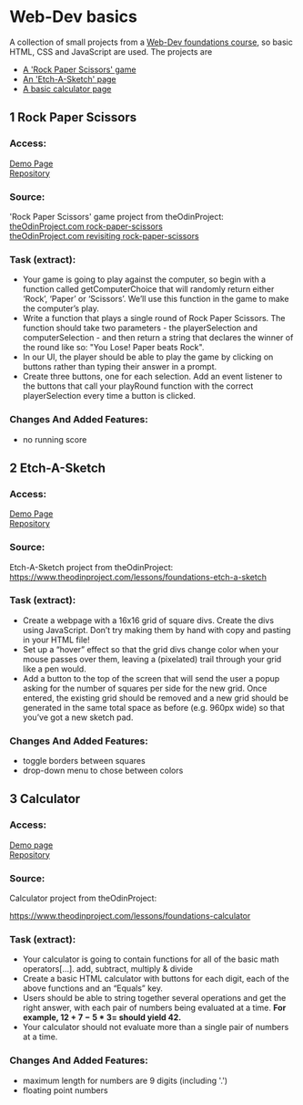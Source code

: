 # Web-Dev basics
A collection of small projects from a [Web-Dev foundations course](https://www.theodinproject.com/paths/foundations/courses/foundations), so basic HTML, CSS and JavaScript are used.
The projects are 
- [A 'Rock Paper Scissors' game](#1-rock-paper-scissors)
- [An 'Etch-A-Sketch' page](#2-etch-a-sketch)
- [A basic calculator page](#3-calculator)

## 1 Rock Paper Scissors
### Access:
[Demo Page](https://julianeichen.github.io/RPS/)<br>
[Repository](https://github.com/JulianEichen/RPS)

### Source:
'Rock Paper Scissors' game project from theOdinProject: <br>
[theOdinProject.com rock-paper-scissors](https://www.theodinproject.com/lessons/foundations-rock-paper-scissors)<br>
[theOdinProject.com revisiting rock-paper-scissors](https://www.theodinproject.com/lessons/foundations-revisiting-rock-paper-scissors)

### Task (extract):

- Your game is going to play against the computer, so begin with a function called getComputerChoice that will randomly return either ‘Rock’, ‘Paper’ or ‘Scissors’. We’ll use this function in the game to make the computer’s play. 
- Write a function that plays a single round of Rock Paper Scissors. The function should take two parameters - the playerSelection and computerSelection - and then return a string that declares the winner of the round like so: "You Lose! Paper beats Rock".
- In our UI, the player should be able to play the game by clicking on buttons rather than typing their answer in a prompt. 
- Create three buttons, one for each selection. Add an event listener to the buttons that call your playRound function with the correct playerSelection every time a button is clicked.

### Changes And Added Features:
- no running score


## 2 Etch-A-Sketch
### Access:
[Demo Page](https://julianeichen.github.io/et-a-sk/)<br>
[Repository](https://github.com/JulianEichen/et-a-sk/)

### Source:
Etch-A-Sketch project from theOdinProject: <br>
https://www.theodinproject.com/lessons/foundations-etch-a-sketch

### Task (extract):

- Create a webpage with a 16x16 grid of square divs. Create the divs using JavaScript. Don’t try making them by hand with copy and pasting in your HTML file!
- Set up a “hover” effect so that the grid divs change color when your mouse passes over them, leaving a (pixelated) trail through your grid like a pen would. 
- Add a button to the top of the screen that will send the user a popup asking for the number of squares per side for the new grid. Once entered, the existing grid should be removed and a new grid should be generated in the same total space as before (e.g. 960px wide) so that you’ve got a new sketch pad.

### Changes And Added Features:
- toggle borders between squares
- drop-down menu to chose between colors


## 3 Calculator
### Access:

[Demo page](https://julianeichen.github.io/meCalc/)<br>
[Repository](https://github.com/JulianEichen/meCalc/)

### Source:
Calculator project from theOdinProject:

https://www.theodinproject.com/lessons/foundations-calculator

### Task (extract):

- Your calculator is going to contain functions for all of the basic math operators[...]. add, subtract, multiply & divide
- Create a basic HTML calculator with buttons for each digit, each of the above functions and an “Equals” key. 
- Users should be able to string together several operations and get the right answer, with each pair of numbers being evaluated at a time. **For example, $12 + 7 - 5 * 3 =$ should yield $42$.**
- Your calculator should not evaluate more than a single pair of numbers at a time. 

### Changes And Added Features:
- maximum length for numbers are 9 digits (including '.')
- floating point numbers
